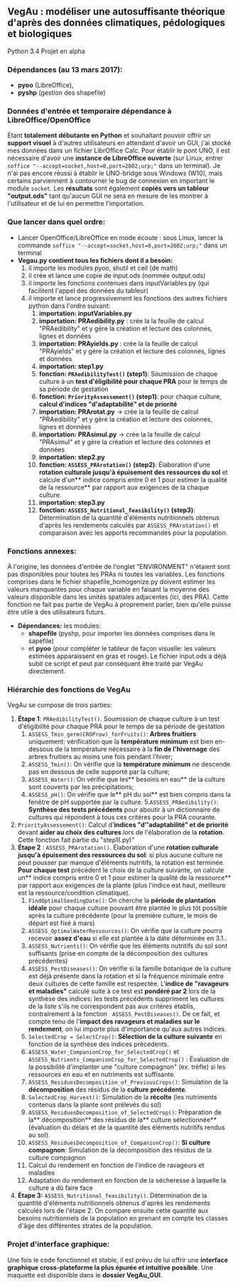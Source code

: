 ## VegAu : modéliser une autosuffisante théorique d'après des données climatiques, pédologiques et biologiques

Python 3.4
Projet en alpha

### Dépendances (au 13 mars 2017):
* **pyoo** (LibreOffice),
* **pyshp** (gestion des shapefile)

### Données d'entrée et temporaire dépendance à LibreOffice/OpenOffice
Étant **totalement débutante en Python** et souhaitant pouvoir offrir un **support visuel** à d'autres utilisateurs en attendant d'avoir un GUI, j'ai stocké mes données dans un fichier LibrOffice Calc. Pour établir le pont UNO, il est nécessaire d'avoir une **instance de LibreOffice ouverte** (sur Linux, entrer `soffice "--accept=socket,host=0,port=2002;urp;"` dans un terminal). Je n'ai pas encore réussi à établir le UNO-bridge sous Windows (W10), mais certains parviennent à contourner le bug de connexion en important le module `socket`.
Les **résultats** sont également **copiés vers un tableur "output.ods"** tant qu'aucun GUI ne sera en mesure de les montrer à l'utilisateur et de lui en permettre l'importation.

### Que lancer dans quel ordre:
* Lancer OpenOffice/LibreOffice en mode écoute : sous Linux, lancer la commande `soffice "--accept=socket,host=0,port=2002;urp;"` dans un terminal 
* **Vegau.py contient tous les fichiers dont il a besoin:**
   1. il importe les modules pyoo, shutil et ceil (de math)
   2. il crée et lance une copie de input.ods (nommée output.ods)
   3. il importe les fonctions contenues dans inputVariables.py (qui facilitent l'appel des données du tableur)
   4. il importe et lance progressivement les fonctions des autres fichiers python dans l'ordre suivant:
      1. **importation: inputVariables.py**
      2. **importation: PRAedibility.py** : crée la la feuille de calcul "PRAedibility" et y gère la création et lecture des colonnes, lignes et données
      3. **importation: PRAyields.py** : crée la la feuille de calcul "PRAyields" et y gère la création et lecture des colonnes, lignes et données
      4. **importation: step1.py**
      5. **fonction: `PRAedibilityTest()` (step1)**: Soumission de chaque culture à un **test d'éligibilité pour chaque PRA** pour le temps de sa période de gestation
      6. **fonction: `PriorityAssessement()` (step1)**: pour chaque culture, **calcul d'indices "d'adaptabilité" et de priorité**
      7. **importation: PRArotat.py** -> crée la la feuille de calcul "PRAedibility" et y gère la création et lecture des colonnes, lignes et données
      8. **importation: PRAsimul.py** -> crée la la feuille de calcul "PRAsimul" et y gère la création et lecture des colonnes et données
      9. **importation: step2.py**
      10. **fonction: `ASSESS_PRArotation()` (step2)**: Élaboration d'une **rotation culturale jusqu'à épuisement des ressources du sol** et calcule d'un** indice compris entre 0 et 1 pour estimer la qualité de la ressource** par rapport aux exigences de la chaque culture.
      11. **importation: step3.py**
      12. **fonction: `ASSESS_Nutritional_feasibility()` (step3)**: Détermination de la quantité d'éléments nutritionnels obtenus d'après les rendements calculés par `ASSESS_PRArotation()` et comparaison avec les apports recommandés pour la population.



### Fonctions annexes:
À l'origine, les données d'entrée de l'onglet "ENVIRONMENT" n'étaient sont pas disponibles pour toutes les PRAs ni toutes les variables. Les fonctions comprises dans le fichier shapefile_homogenize.py doivent estimer les valeurs manquantes pour chaque variable en faisant la moyenne des valeurs disponible  dans les unités spatiales adjacentes (ici, des PRA). Cette fonction ne fait pas partie de VegAu à proprement parler, bien qu'elle puisse être utile à des utilisateurs futurs.
* **Dépendances:** les modules:
   * **shapefile** (pyshp, pour importer les données comprises dans le sapefile)
   * et **pyoo** (pour compléter le tableur de façon visuelle: les valeurs estimées apparaissent en gras et rouge).
Le fichier input.ods a déjà subit ce script et peut par conséquent être traité par VegAu directement. 


### Hiérarchie des fonctions de VegAu
VegAu se compose de trois parties:
1. **Étape 1**: `PRAedibilityTest()`. Soumission de chaque culture à un test d'éligibilité pour chaque PRA pour le temps de sa période de gestation
   1. `ASSESS_Tmin_germ(CROProw)_forFruits()`: **Arbres fruitiers** uniquement: vérification que la **température minimum** est bien en-dessous de la température nécessaire à la **fin de l'hivernage** des arbres fruitiers au moins une fois pendant l'hiver;
   2. `ASSESS_Tmin()`: On vérifie que la **température minimum** ne descende pas en dessous de celle supporté par la culture;
   3. `ASSESS_Water()`: On vérifie que les** besoins en eau** de la culture sont couverts par les précipitations;
   4. `ASSESS_pH()`: On vérifie que le** pH du sol** est bien compris dans la fenêtre de pH supportée par la culture.
   5.`ASSESS_PRAedibility()`:  **Synthèse des tests précédents** pour aboutir à un dictionnaire de cultures qui répondent à tous ces critères pour la PRA courante.
2. `PriorityAssessement()`: Calcul d'**indices "d''adaptabilité" et de priorité** devant **aider au choix des cultures** lors de l'élaboration de la **rotation**. Cette fonction fait partie du "step1(.py)"
3. **Étape 2** : `ASSESS_PRArotation()`. Élaboration d'une **rotation culturale jusqu'à épuisement des ressources du sol**: si plus aucune culture ne peut pousser par manque d'éléments nutritifs, la rotation est terminée. **Pour chaque test** précédent le choix de la culture suivante, on calcule un** indice compris entre 0 et 1 pour estimer la qualité de la ressource** par rapport aux exigences de la plante (plus l'indice est haut, meilleure est la ressource/condition climatique).
   1. `FindOptimalSeedingDate()`: On cherche la **période de plantation idéale** pour chaque culture pouvant être plantée le plus tôt possible après la culture précédente (pour la première culture, le mois de départ est fixé à mars)
   2. `ASSESS_OptimalWaterRessources()`: On vérifie que la culture pourra recevoir **assez d'eau** si elle est plantée à la date déterminée en 3.1..
   3. `ASSESS_Nutrients()`: On vérifie que les éléments nutritifs du sol sont suffisants (prise en compte de la décomposition des cultures précédentes)
   4. `ASSESS_PestDiseases()`: On vérifie si la famille botanique de la culture est déjà présente dans la rotation et si la fréquence minimale entre deux cultures de cette famille est respectée. L'**indice de "ravageurs et maladies"** calculé suite à ce test est **pondéré par 2** lors de la synthèse des indices: les tests précédents suppriment les cultures de la liste s'ils ne correspondent pas aux critères établis, contrairement à la fonction ` ASSESS_PestDiseases()`. De ce fait, et compte tenu de l'**impact des ravageurs et maladies sur le rendement**, on lui importe plus d'importance qu'aux autres indices.
   5. `SelectedCrop = SelectCrop()`: **Sélection de la culture suivante** en fonction de la synthèse des indices précédents.
   6. `ASSESS_Water_CompanionCrop_for_SelectedCrop()` et `ASSESS_Nutrients_CompanionCrop_for_SelectedCrop()` : Évaluation de la possibilité d'implanter une "culture compagnon" (ex. trèfle) si les ressources en eau et en nutriments est suffisante.
   7. `ASSESS_ResiduesDecomposition_of_PreviousCrops()`: Simulation de la **décomposition** des résidus de la **culture précédente**.
   8. `SelectedCrop_Harvest()`: Simulation de la **récolte** (les nutriments contenus dans la plante sont prélevés du sol)
   9. `ASSESS_ResiduesDecomposition_of_SelectedCrop()`: Préparation de la** décomposition** des résidus de la** culture sélectionnée** (évaluation du délais et de la quantité des éléments nutritifs rendus au sol).
   10. `ASSESS_ResiduesDecomposition_of_CompanionCrop()`: **Si culture compagnon**: Simulation de la décomposition des résidus de la culture compagnon
   11. Calcul du rendement en fonction de l'indice de ravageurs et maladies
   12. Adaptation du rendement en fonction de la sécheresse à laquelle la culture a dû faire face
4. **Étape 3:** `ASSESS_Nutritional_feasibility()`. Détermination de la quantité d'éléments nutritionnels obtenus d'après les rendements calculés lors de l'étape 2. On compare ensuite cette quantité aux besoins nutritionnels de la population en prenant en compte les classes d'âge des différentes strates de la population.


### Projet d'interface graphique:
Une fois le code fonctionnel et stable, il est prévu de lui offrir une **interface graphique cross-plateforme la plus épurée et intuitive possible**. Une maquette est disponible dans le **dossier VegAu_GUI**.

